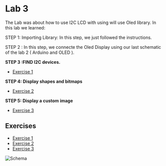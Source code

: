 
# Lab 3
The Lab was about how to use I2C LCD with using will use Oled library.
In this lab we learned:

STEP 1: Importing Library:
In this step, we just followed the instructions.

STEP 2 :
In this step, we connecte the Oled Display using our last schematic of the lab 2 ( Arduino and OLED ).

**STEP 3 :FIND I2C devices.**
- [Exercise 1](Ex1)


**STEP 4: Display shapes and bitmaps**
- [Exercise 2](Ex2)

**STEP 5: Display a custom image**
  - [Exercise 3](Ex3)
  
  
  
## Exercises
  - [Exercise 1](Ex1)
  - [Exercise 2](Ex2)
  - [Exercise 3](Ex3)

  

  

![Schema]()
